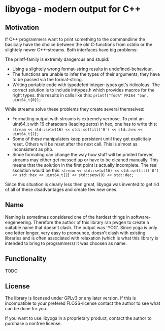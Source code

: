 
libyoga - modern output for C++
===============================


Motivation
----------
If C++ programmers want to print something to the commandline the basicaly have the choice between
the old C-functions from cstdio or the slightely newer C++-streams. Both interfaces have big problems:

The printf-family is extremly dangerous and stupid:
* Using a slightely wrong format-string results in undefined-behaviour.
* The functions are unable to infer the types of their arguments, they have to be passed via
	the format-string.
* Writing portable code with typedefed integer-types get's ridicolous. The correct solution is to
	include inttypes.h which provides macros for the right types. this results in calls like
	this: `printf("foo%" PRI64 "bar, uint64_t{0});`


While streams solve these problems they create several themselves:
* Formatting output with streams is extremely verbose. To print an uint64\_t with 16 characters
	(leading zeros) in hex, one has to write this:
	`stream << std::setw(16) << std::setfill('0') << std::hex << uint64_t{2};`
* Some of these manipulaters keep persistent until they get explicitaly reset. Others will be reset
	after the next call. This is almost as inconsistent as php.
* Since formating can change the way how stuff will be printed forever, streams may either get messed
	up or have to be cleaned manually. This means that the solution in the first point is actually
	incomplete. The real ssolution would be this:
	`stream << std::setw(16) << std::setfill('0') << std::hex << uint64_t{2} << std::setw(0) << std::dec;`

Since this situation is clearly less then great, libyoga was invented to get rid of all of these
disadvantages and create few new ones.

Name
----
Naming is sometimes considered one of the hardest things in software-engeneering. Therefore the author
of this library ran pwgen to create a suitable name that doesn't clash. The output was 'YOG'. Since
yoga is only one letter longer, very easy to pronounce, doesn't clash with existing libraries and is
often associated with relaxation (which is what this library is intended to bring to programmers) it
was choosen as name.

Functionality
-------------

TODO

License
--------
The library is licensed under GPLv3 or any later version. If this is incompatible to your prefered
FLOSS-license contact the author to see what can be done for you.

If you want to use libyoga in a proprietary product, contact the author to purchase a nonfree license.
